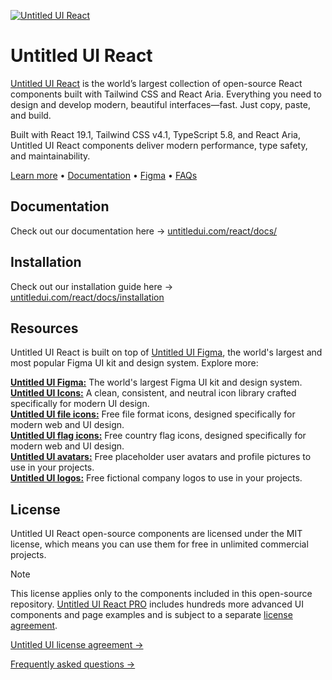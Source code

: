 [![Untitled UI React](https://www.untitledui.com/react/untitled-ui-react-open-graph.jpg)](https://www.untitledui.com/react)

# Untitled UI React

[Untitled UI React](https://www.untitledui.com/react) is the world’s largest collection of open-source React components built with Tailwind CSS and React Aria. Everything you need to design and develop modern, beautiful interfaces—fast. Just copy, paste, and build.

Built with React 19.1, Tailwind CSS v4.1, TypeScript 5.8, and React Aria, Untitled UI React components deliver modern performance, type safety, and maintainability.

[Learn more](https://www.untitledui.com/react) • [Documentation](https://www.untitledui.com/react/docs/introduction) • [Figma](https://www.untitledui.com/figma) • [FAQs](https://www.untitledui.com/faqs)

## Documentation

Check out our documentation here → [untitledui.com/react/docs/](https://www.untitledui.com/react/docs/introduction)

## Installation

Check out our installation guide here → [untitledui.com/react/docs/installation](https://www.untitledui.com/react/docs/installation)

## Resources

Untitled UI React is built on top of [Untitled UI Figma](https://www.untitledui.com/figma), the world's largest and most popular Figma UI kit and design system. Explore more:

**[Untitled UI Figma:](https://www.untitledui.com/resources/figma-files)** The world's largest Figma UI kit and design system.
<br/>
**[Untitled UI Icons:](https://www.untitledui.com/resources/icons)** A clean, consistent, and neutral icon library crafted specifically for modern UI design.
<br/>
**[Untitled UI file icons:](https://www.untitledui.com/resources/file-icons)** Free file format icons, designed specifically for modern web and UI design.
<br/>
**[Untitled UI flag icons:](https://www.untitledui.com/resources/flag-icons)** Free country flag icons, designed specifically for modern web and UI design.
<br/>
**[Untitled UI avatars:](https://www.untitledui.com/resources/avatars)** Free placeholder user avatars and profile pictures to use in your projects.
<br/>
**[Untitled UI logos:](https://www.untitledui.com/resources/logos)** Free fictional company logos to use in your projects.

## License

Untitled UI React open-source components are licensed under the MIT license, which means you can use them for free in unlimited commercial projects.

> [!NOTE]
> This license applies only to the components included in this open-source repository. [Untitled UI React PRO](https://www.untitledui.com/react) includes hundreds more advanced UI components and page examples and is subject to a separate [license agreement](https://www.untitledui.com/license).

[Untitled UI license agreement →](https://www.untitledui.com/license)

[Frequently asked questions →](https://www.untitledui.com/faqs)
